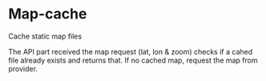 # Map-cache
Cache static map files

The API part received the map request (lat, lon & zoom) checks if a cahed file already exists and returns that. If no cached map, request the map from provider.
